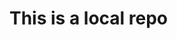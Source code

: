 # This is a local repo                                                                                                        